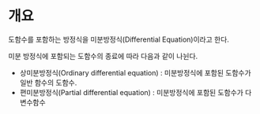 <!-- TITLE: 미분방정식 -->
<!-- SUBTITLE: Diffential Equation -->

# 개요
도함수를 포함하는 방정식을 미분방정식(Differential Equation)이라고 한다.

미분 방정식에 포함되는 도함수의 종료에 따라 다음과 같이 나뉜다.
-  상미분방정식(Ordinary differential equation) : 미분방정식에 포함된 도함수가 일반 함수의 도함수.
-  편미분방정식(Partial differential equation) : 미분방정식에 포함된 도함수가 다변수함수

